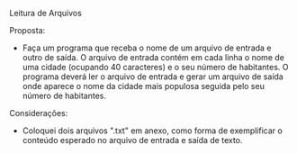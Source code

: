 Leitura de Arquivos

Proposta:
  - Faça um programa que receba o nome de um arquivo de entrada e outro de saída. O arquivo de entrada contém em cada
linha o nome de uma cidade (ocupando 40 caracteres) e o seu número de habitantes. O programa deverá ler o arquivo de
entrada e gerar um arquivo de saída onde aparece o nome da cidade mais populosa seguida pelo seu número de habitantes.

Considerações:
  - Coloquei dois arquivos ".txt" em anexo, como forma de exemplificar o conteúdo esperado no arquivo de entrada e saída de texto.
